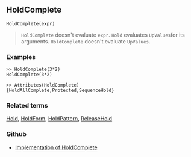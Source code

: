 ## HoldComplete

```
HoldComplete(expr)
```

> `HoldComplete` doesn't evaluate `expr`. `Hold` evaluates `UpValues`for its arguments. `HoldComplete` doesn't evaluate `UpValues`.
 

### Examples

``` 
>> HoldComplete(3*2)
HoldComplete(3*2) 

>> Attributes(HoldComplete)
{HoldAllComplete,Protected,SequenceHold}
```

### Related terms 
[Hold](Hold.md), [HoldForm](HoldForm.md), [HoldPattern](HoldPattern.md), [ReleaseHold](ReleaseHold.md)

### Github

* [Implementation of HoldComplete](https://github.com/axkr/symja_android_library/blob/master/symja_android_library/matheclipse-core/src/main/java/org/matheclipse/core/builtin/PatternMatching.java#L754) 
